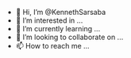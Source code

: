 - 👋 Hi, I’m @KennethSarsaba
- 👀 I’m interested in ...
- 🌱 I’m currently learning ...
- 💞️ I’m looking to collaborate on ...
- 📫 How to reach me ...

<!---
KennethSarsaba/KennethSarsaba is a ✨ special ✨ repository because its `README.md` (this file) appears on your GitHub profile.
You can click the Preview link to take a look at your changes.
--->
